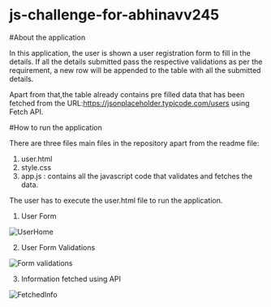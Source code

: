 # js-challenge-for-abhinavv245

#About the application

In this application, the user is shown a user registration form to fill in the details. 
If all the details submitted pass the respective validations as per the requirement,
a new row will be appended to the table with all the submitted details.

Apart from that,the table already contains pre filled data that has been fetched
from the URL:https://jsonplaceholder.typicode.com/users  using Fetch API.

#How to run the application

There are three files main files in the repository apart from the readme file:

1. user.html 
2. style.css 
3. app.js : contains all the javascript code that validates and fetches the data.

The user has to execute the user.html file to run the application.

1. User Form

![UserHome](https://user-images.githubusercontent.com/118299774/214021838-3f3531f3-8f08-4ddf-b955-a9e057c82722.JPG)

2. User Form Validations

![Form validations](https://user-images.githubusercontent.com/118299774/214022199-6e1a127d-00ad-41aa-8ee8-26a08ab1db44.JPG)

3. Information fetched using API

![FetchedInfo](https://user-images.githubusercontent.com/118299774/214022371-d93cba9d-0e69-446a-999f-498a89652f90.JPG)
